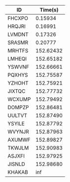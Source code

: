 |ID|Time(s)|
|-|-|
|FHCXPO|0.15934|
|HRQJRI|0.16991|
|LVMDNT|0.17326|
|SRASMR|0.20777|
|MRHTFS|152.62432|
|LMHEQI|152.65182|
|YSWVNF|152.66661|
|PQXHYS|152.75587|
|YZHOHT|152.75921|
|JIXTQC|152.77732|
|WCXUMP|152.79492|
|DOMPZP|152.86481|
|UULTVT|152.87490|
|YSYILE|152.87792|
|WVYNJR|152.87963|
|AXUMWF|152.89827|
|TKWJLM|152.90983|
|ASJXFI|152.97925|
|JISNLD|152.98680|
|KHAKAB|inf|
